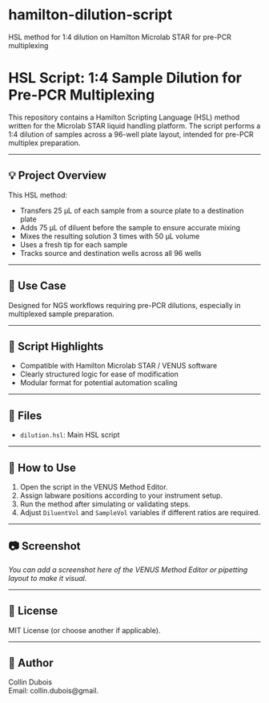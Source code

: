 # hamilton-dilution-script
HSL method for 1:4 dilution on Hamilton Microlab STAR for pre-PCR multiplexing
# HSL Script: 1:4 Sample Dilution for Pre-PCR Multiplexing

This repository contains a Hamilton Scripting Language (HSL) method written for the Microlab STAR liquid handling platform. The script performs a 1:4 dilution of samples across a 96-well plate layout, intended for pre-PCR multiplex preparation.

---

## 💡 Project Overview

This HSL method:

- Transfers 25 µL of each sample from a source plate to a destination plate
- Adds 75 µL of diluent before the sample to ensure accurate mixing
- Mixes the resulting solution 3 times with 50 µL volume
- Uses a fresh tip for each sample
- Tracks source and destination wells across all 96 wells

---

## 🧪 Use Case

Designed for NGS workflows requiring pre-PCR dilutions, especially in multiplexed sample preparation.

---

## 🔧 Script Highlights

- Compatible with Hamilton Microlab STAR / VENUS software
- Clearly structured logic for ease of modification
- Modular format for potential automation scaling

---

## 📁 Files

- `dilution.hsl`: Main HSL script

---

## 🚀 How to Use

1. Open the script in the VENUS Method Editor.
2. Assign labware positions according to your instrument setup.
3. Run the method after simulating or validating steps.
4. Adjust `DiluentVol` and `SampleVol` variables if different ratios are required.

---

## 📷 Screenshot

_You can add a screenshot here of the VENUS Method Editor or pipetting layout to make it visual._

---

## 📜 License

MIT License (or choose another if applicable).

---

## 👤 Author

Collin Dubois  
Email: collin.dubois@gmail.
